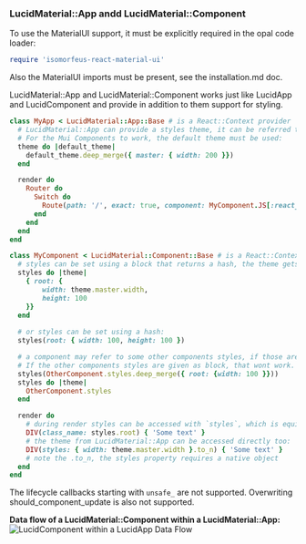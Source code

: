 ### LucidMaterial::App andd LucidMaterial::Component
To use the MaterialUI support, it must be explicitly required in the opal code loader:
```ruby
require 'isomorfeus-react-material-ui'
```
Also the MaterialUI imports must be present, see the installation.md doc.

LucidMaterial::App and LucidMaterial::Component works just like LucidApp and LucidComponent and provide in addition to them
support for styling.
```ruby
class MyApp < LucidMaterial::App::Base # is a React::Context provider
  # LucidMaterial::App can provide a styles theme, it can be referred to by the LucidMaterial::Component styles DSL, see below
  # For the Mui Components to work, the default theme must be used:
  theme do |default_theme|
    default_theme.deep_merge({ master: { width: 200 }})
  end

  render do
    Router do
      Switch do
        Route(path: '/', exact: true, component: MyComponent.JS[:react_component])
      end
    end
  end
end

class MyComponent < LucidMaterial::Component::Base # is a React::Context Consumer
  # styles can be set using a block that returns a hash, the theme gets passed to the block as hash:
  styles do |theme|
    { root: {
        width: theme.master.width,
        height: 100
    }}
  end
  
  # or styles can be set using a hash:
  styles(root: { width: 100, height: 100 })

  # a component may refer to some other components styles, if those are given as hash.
  # If the other components styles are given as block, that wont work.
  styles(OtherComponent.styles.deep_merge({ root: {width: 100 }}))
  styles do |theme|
    OtherComponent.styles
  end

  render do
    # during render styles can be accessed with `styles`, which is equivalent to the `classes` in the MaterialUI documentation.
    DIV(class_name: styles.root) { 'Some text' }
    # the theme from LucidMaterial::App can be accessed directly too:
    DIV(styles: { width: theme.master.width }.to_n) { 'Some text' }
    # note the .to_n, the styles property requires a native object
  end
end
```

The lifecycle callbacks starting with `unsafe_` are not supported.
Overwriting should_component_update is also not supported.

**Data flow of a LucidMaterial::Component within a LucidMaterial::App:**
![LucidComponent within a LucidApp Data Flow](https://raw.githubusercontent.com/isomorfeus/isomorfeus-react/master/images/data_flow_lucid_component.png)
